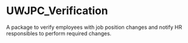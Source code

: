# UWJPC_Verification
A package to verify employees with job position changes and notify HR responsibles to perform required changes.
